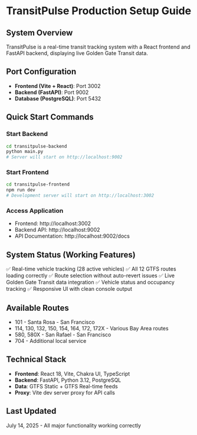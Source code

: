 # TransitPulse Production Setup Guide

## System Overview
TransitPulse is a real-time transit tracking system with a React frontend and FastAPI backend, displaying live Golden Gate Transit data.

## Port Configuration
- **Frontend (Vite + React)**: Port 3002
- **Backend (FastAPI)**: Port 9002
- **Database (PostgreSQL)**: Port 5432

## Quick Start Commands

### Start Backend
```bash
cd transitpulse-backend
python main.py
# Server will start on http://localhost:9002
```

### Start Frontend
```bash
cd transitpulse-frontend
npm run dev
# Development server will start on http://localhost:3002
```

### Access Application
- Frontend: http://localhost:3002
- Backend API: http://localhost:9002
- API Documentation: http://localhost:9002/docs

## System Status (Working Features)
✅ Real-time vehicle tracking (28 active vehicles)
✅ All 12 GTFS routes loading correctly
✅ Route selection without auto-revert issues
✅ Live Golden Gate Transit data integration
✅ Vehicle status and occupancy tracking
✅ Responsive UI with clean console output

## Available Routes
- 101 - Santa Rosa - San Francisco
- 114, 130, 132, 150, 154, 164, 172, 172X - Various Bay Area routes
- 580, 580X - San Rafael - San Francisco
- 704 - Additional local service

## Technical Stack
- **Frontend**: React 18, Vite, Chakra UI, TypeScript
- **Backend**: FastAPI, Python 3.12, PostgreSQL
- **Data**: GTFS Static + GTFS Real-time feeds
- **Proxy**: Vite dev server proxy for API calls

## Last Updated
July 14, 2025 - All major functionality working correctly
